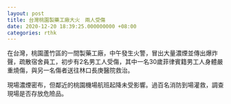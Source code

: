 ```yaml
---
layout: post
title: 台灣桃園製藥工廠大火　兩人受傷
date: 2020-12-20 18:39:25.000000000 +08:00
categories: rthk
---
```


在台灣，桃園蘆竹區的一間製藥工廠，中午發生火警，冒出大量濃煙並傳出爆炸聲，疏散宿舍員工，初步有2名男工人受傷，其中一名30歲菲律賓籍男工人身體嚴重燒傷，與另一名傷者送往林口長庚醫院救治。

現場濃煙密布，但鄰近的桃園機場航班起降未受影響。過百名消防到場灌救，調查現場是否存放危險品。
